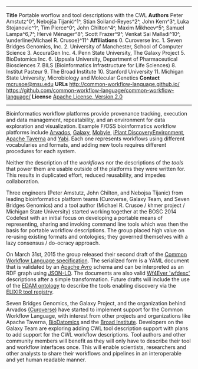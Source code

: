 --------------   -------------------------------------------
**Title**        Portable worflow and tool descriptions with the CWL
**Authors**      Peter Amstutz^0^, Nebojša Tijanić^1^, Stian Soiland-Reyes^2^, John Kern^3^, Luka Stojanovic^1^,
                 Tim Pierce^0^, John Chilton^4^, Maxim Mikheev^5^, Samuel Lampa^6,7^,
                 Hervé Ménager^8^, Scott Frazer^9^, Venkat Sai Malladi^10^, \underline{Michael R. Crusoe}^11^
**Affiliations** 0. Curoverse Inc. 1. Seven Bridges Genomics, Inc.
                 2. University of Manchester, School of Computer Science
                 3. AccuraGen Inc. 4. Penn State University, The Galaxy Project 5. BioDatomics Inc.
                 6. Uppsala University, Department of Pharmaceutical Biosciences
                 7. BILS (Bioinformatics Infrastructure for Life Sciences) 8. Institut Pasteur
                 9. The Broad Institute 10. Stanford University
                 11. Michigan State University, Microbiology and Molecular Genetics
**Contact**      mcrusoe@msu.edu
**URLs**         <http://common-workflow-language.github.io/>
                 <https://github.com/common-workflow-language/common-workflow-language/>
**License**      [Apache License, Version 2.0](https://github.com/common-workflow-language/common-workflow-language/blob/master/LICENSE.txt)
--------------   -------------------------------------------

<!-- Prompts in HTML comments are from

http://phdtalk.blogspot.ro/2011/08/how-to-write-abstract-in-30-minutes.html -->

<!-- Motivation: Why do we care about the problem and the results? -->

Bioinformatics workflow platforms provide provenance tracking, execution and
data management, repeatability, and an environment for data exploration and
visualization. Example F/OSS bioinformatics workflow platforms include
[Arvados](https://arvados.org/),
[Galaxy](http://usegalaxy.org/),
[Mobyle](https://projets.pasteur.fr/projects/mobyle/wiki),
[iPlant DiscoveryEnvironment](http://www.iplantcollaborative.org/ci/discovery-environment),
[Apache Taverna](http://taverna.incubator.apache.org/)
and [Yabi](https://ccg.murdoch.edu.au/yabi).
Each one represents workflows using different vocabularies and formats, and
adding new tools requires different procedures for each system.

<!-- Problem statement: What problem are you trying to solve? -->

Neither the description of the *workflows* nor the descriptions of the *tools* that
power them are usable outside of the platforms they were written for.
This results in duplicated effort, reduced reusability, and impedes
collaboration.

<!-- Approach: How did you go about solving or making progress on the problem?
Did you use simulation, analytic models, prototype construction, or analysis of
field data for an actual product? -->

Three engineers (Peter Amstutz, John Chilton, and Nebojsa Tijanic) from
leading bioinformatics platform teams (Curoverse, Galaxy Team, and Seven
Bridges Genomics) and a tool author (Michael R. Crusoe / khmer project /
Michigan State University) started working together at the BOSC 2014 Codefest
with an initial focus on developing a portable means of representing, sharing
and invoking command line tools which was then the basis for portable workflow
descriptions. The group placed high value on re-using existing formats and
ontologies; they governed themselves with a lazy consensus / do-ocracy
approach.

<!-- Results: What's the answer? -->

On March 31st, 2015 the group released their second draft of the
[Common Workflow Language specification](http://common-workflow-language.github.io/).
The serialized form is a YAML document that is
validated by an [Apache Avro](https://avro.apache.org/) schema and can be
interpreted as an RDF graph using
[JSON-LD](http://json-ld.org/). The documents are also valid
[Wf4Ever 'wfdesc'](http://wf4ever.github.io/ro/#wfdesc) descriptions after a simple
transformation. Future drafts will include the use of the
[EDAM ontology](http://edamontology.org) to
describe the tools enabling discovery via the
[ELIXIR tool registry](https://elixir-registry.cbs.dtu.dk/).

<!-- Conclusions: What are the implications of your answer? Is it going to
change the world (unlikely), be a significant "win", be a nice hack, or
simply serve as a road sign indicating that this path is a waste of time (all
of the previous results are useful)? -->

Seven Bridges Genomics, the Galaxy Project, and the organization behind Arvados
[(Curoverse)](https://curoverse.com/) have started to implement
support for the Common Workflow Language, with interest from other projects
and organizations like Apache Taverna,
[BioDatomics](http://www.biodatomics.com/)
and the [Broad Institute](https://www.broadinstitute.org/). Developers on the
Galaxy Team are exploring adding CWL tool description support with plans to add
support for the CWL workflow descriptions. Tool authors and other community
members will benefit as they will only have to describe their tool and workflow
interfaces once. This will enable scientists, researchers and other analysts to
share their workflows and pipelines in an interoperable and yet human readable
manner.
